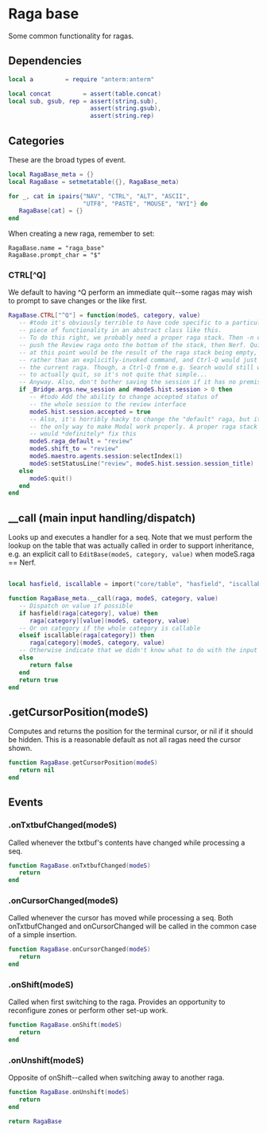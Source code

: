 # Raga base

Some common functionality for ragas\.


## Dependencies

```lua
local a         = require "anterm:anterm"

local concat         = assert(table.concat)
local sub, gsub, rep = assert(string.sub),
                       assert(string.gsub),
                       assert(string.rep)
```


## Categories

These are the broad types of event\.

```lua
local RagaBase_meta = {}
local RagaBase = setmetatable({}, RagaBase_meta)

for _, cat in ipairs{"NAV", "CTRL", "ALT", "ASCII",
                     "UTF8", "PASTE", "MOUSE", "NYI"} do
   RagaBase[cat] = {}
end
```

When creating a new raga, remember to set:

```lua-example
RagaBase.name = "raga_base"
RagaBase.prompt_char = "$"
```


### CTRL\[^Q\]

We default to having ^Q perform an immediate quit\-\-some ragas may wish to
prompt to save changes or the like first\.

```lua
RagaBase.CTRL["^Q"] = function(modeS, category, value)
   -- #todo it's obviously terrible to have code specific to a particular
   -- piece of functionality in an abstract class like this.
   -- To do this right, we probably need a proper raga stack. Then -n could
   -- push the Review raga onto the bottom of the stack, then Nerf. Quit
   -- at this point would be the result of the raga stack being empty,
   -- rather than an explicitly-invoked command, and Ctrl-Q would just pop
   -- the current raga. Though, a Ctrl-Q from e.g. Search would still want
   -- to actually quit, so it's not quite that simple...
   -- Anyway. Also, don't bother saving the session if it has no premises...
   if _Bridge.args.new_session and #modeS.hist.session > 0 then
      -- #todo Add the ability to change accepted status of
      -- the whole session to the review interface
      modeS.hist.session.accepted = true
      -- Also, it's horribly hacky to change the "default" raga, but it's
      -- the only way to make Modal work properly. A proper raga stack
      -- would *definitely* fix this
      modeS.raga_default = "review"
      modeS.shift_to = "review"
      modeS.maestro.agents.session:selectIndex(1)
      modeS:setStatusLine("review", modeS.hist.session.session_title)
   else
      modeS:quit()
   end
end
```


## \_\_call \(main input handling/dispatch\)

Looks up and executes a handler for a seq\. Note that we must perform the
lookup on the table that was actually called in order to support inheritance,
e\.g\. an explicit call to `EditBase(modeS, category, value)` when
modeS\.raga == Nerf\.

```lua

local hasfield, iscallable = import("core/table", "hasfield", "iscallable")

function RagaBase_meta.__call(raga, modeS, category, value)
   -- Dispatch on value if possible
   if hasfield(raga[category], value) then
      raga[category][value](modeS, category, value)
   -- Or on category if the whole category is callable
   elseif iscallable(raga[category]) then
      raga[category](modeS, category, value)
   -- Otherwise indicate that we didn't know what to do with the input
   else
      return false
   end
   return true
end

```


## <Raga>\.getCursorPosition\(modeS\)

Computes and returns the position for the terminal cursor,
or nil if it should be hidden\. This is a reasonable default
as not all ragas need the cursor shown\.

```lua
function RagaBase.getCursorPosition(modeS)
   return nil
end
```


## Events


### <Raga>\.onTxtbufChanged\(modeS\)

Called whenever the txtbuf's contents have changed while processing a seq\.

```lua
function RagaBase.onTxtbufChanged(modeS)
   return
end
```


### <Raga>\.onCursorChanged\(modeS\)

Called whenever the cursor has moved while processing a seq\.
Both onTxtbufChanged and onCursorChanged will be called in the
common case of a simple insertion\.

```lua
function RagaBase.onCursorChanged(modeS)
   return
end
```


### <Raga>\.onShift\(modeS\)

Called when first switching to the raga\. Provides an opportunity to
reconfigure zones or perform other set\-up work\.

```lua
function RagaBase.onShift(modeS)
   return
end
```


### <Raga>\.onUnshift\(modeS\)

Opposite of onShift\-\-called when switching away to another raga\.

```lua
function RagaBase.onUnshift(modeS)
   return
end
```


```lua
return RagaBase
```
